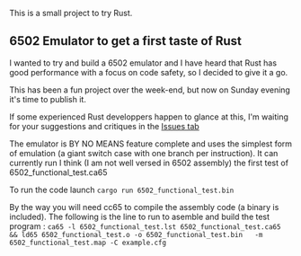 This is a small project to try Rust.

## 6502 Emulator to get a first taste of Rust

I wanted to try and build a 6502 emulator and I have heard that Rust has good performance with a focus on code safety, so I decided to give it a go.

This has been a fun project over the week-end, but now on Sunday evening it's time to publish it.

If some experienced Rust developpers happen to glance at this, I'm waiting for your suggestions and critiques in the [Issues tab](https://github.com/jfoucher/rust-6502/issues)

The emulator is BY NO MEANS feature complete and uses the simplest form of emulation (a giant switch case with one branch per instruction). It can currently run I think (I am not well versed in 6502 assembly) the first test of 6502_functional_test.ca65

To run the code launch `cargo run 6502_functional_test.bin`

By the way you will need cc65 to compile the assembly code (a binary is included). The following is the line to run to asemble and build the test program :
`ca65 -l 6502_functional_test.lst 6502_functional_test.ca65 && ld65 6502_functional_test.o -o 6502_functional_test.bin   -m 6502_functional_test.map -C example.cfg`